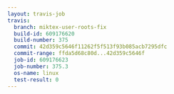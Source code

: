 ```yaml
---
layout: travis-job
travis:
  branch: miktex-user-roots-fix
  build-id: 609176620
  build-number: 375
  commit: 42d359c5646f11262f5f513f93b085acb7295dfc
  commit-range: ffda5d68c80d...42d359c5646f
  job-id: 609176623
  job-number: 375.3
  os-name: linux
  test-result: 0
---
```

